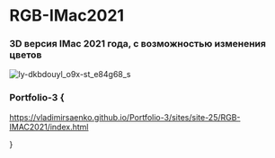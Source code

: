 # RGB-IMac2021

### 3D версия IMac 2021 года, с возможностью изменения цветов

![ly-dkbdouyl_o9x-st_e84g68_s](https://user-images.githubusercontent.com/56477695/120351717-c52ac000-c308-11eb-84e4-f82d6dc7bba8.jpeg)

### Portfolio-3 {

https://vladimirsaenko.github.io/Portfolio-3/sites/site-25/RGB-IMAC2021/index.html

}
